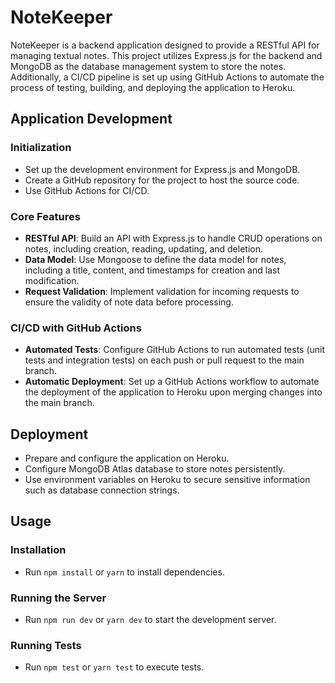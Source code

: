 # NoteKeeper

NoteKeeper is a backend application designed to provide a RESTful API for managing textual notes. This project utilizes Express.js for the backend and MongoDB as the database management system to store the notes. Additionally, a CI/CD pipeline is set up using GitHub Actions to automate the process of testing, building, and deploying the application to Heroku.

## Application Development

### Initialization

- Set up the development environment for Express.js and MongoDB.
- Create a GitHub repository for the project to host the source code.
- Use GitHub Actions for CI/CD.

### Core Features

- **RESTful API**: Build an API with Express.js to handle CRUD operations on notes, including creation, reading, updating, and deletion.
- **Data Model**: Use Mongoose to define the data model for notes, including a title, content, and timestamps for creation and last modification.
- **Request Validation**: Implement validation for incoming requests to ensure the validity of note data before processing.

### CI/CD with GitHub Actions

- **Automated Tests**: Configure GitHub Actions to run automated tests (unit tests and integration tests) on each push or pull request to the main branch.
- **Automatic Deployment**: Set up a GitHub Actions workflow to automate the deployment of the application to Heroku upon merging changes into the main branch.

## Deployment

- Prepare and configure the application on Heroku.
- Configure MongoDB Atlas database to store notes persistently.
- Use environment variables on Heroku to secure sensitive information such as database connection strings.

## Usage

### Installation

- Run `npm install` or `yarn` to install dependencies.

### Running the Server

- Run `npm run dev` or `yarn dev` to start the development server.

### Running Tests

- Run `npm test` or `yarn test` to execute tests.

